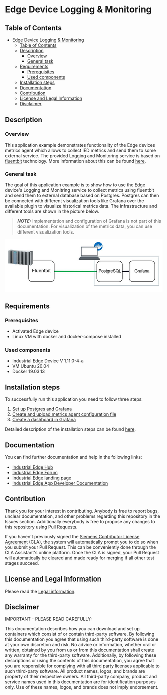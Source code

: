 # Edge Device Logging & Monitoring

## Table of Contents

- [Edge Device Logging & Monitoring](#edge-device-logging--monitoring)
  - [Table of Contents](#table-of-contents)
  - [Description](#description)
    - [Overview](#overview)
    - [General task](#general-task)
  - [Requirements](#requirements)
    - [Prerequisites](#prerequisites)
    - [Used components](#used-components)
  - [Installation steps](#installation-steps)
  - [Documentation](#documentation)
  - [Contribution](#contribution)
  - [License and Legal Information](#license-and-legal-information)
  - [Disclaimer](#disclaimer)


## Description

### Overview

This application example demonstrates functionality of the Edge devices metrics agent which allows to collect IED metrics and send them to some external service. The provided Logging and Monitoring service is based on [fluentbit](https://fluentbit.io/) technology. More information about this can be found [here](https://cache.industry.siemens.com/dl/dl-media/766/109811766/att_1107397/v1/ied_operation_en-US/en-US/index.html).

### General task

The goal of this application example is to show how to use the Edge device's Logging and Monitring service to collect metrics using fluentbit and send them to external database based on Postgres. Postgres can then be connected with different visualization tools like Grafana over the available plugin to visualize historical metrics data. The infrastructure and different tools are shown in the picture below. 

> **_NOTE:_**  Implementation and configuration of Grafana is not part of this documentation. For visualization of the metrics data, you can use different visualization tools.  

![Infrastructure](./docs/graphics/architecture.JPG)


## Requirements

### Prerequisites

- Activated Edge device 
- Linux VM with docker and docker-compose installed

### Used components

- Industrial Edge Device V 1.11.0-4-a
- VM Ubuntu 20.04
- Docker 19.03.13

## Installation steps

To successfully run this application you need to follow three steps:

1. [Set up Postgres and Grafana](docs/Installation.md#set-up-influxdb-and-grafana)
2. [Create and upload metrics agent configuration file](docs/Installation.md#build-and-deploy-the-application)
3. [Create a dashboard in Grafana](docs/Installation.md#create-a-dashboard-in-grafana)

Detailed description of the installation steps can be found [here](docs/Installation.md).

## Documentation

You can find further documentation and help in the following links:

- [Industrial Edge Hub](https://iehub.eu1.edge.siemens.cloud/#/documentation)
- [Industrial Edge Forum](https://www.siemens.com/industrial-edge-forum)
- [Industrial Edge landing page](https://new.siemens.com/global/en/products/automation/topic-areas/industrial-edge/simatic-edge.html)
- [Industrial Edge App Developer Documentation](https://industrial-edge.io/developer/index.html)


## Contribution

Thank you for your interest in contributing. Anybody is free to report bugs, unclear documentation, and other problems regarding this repository in the Issues section.
Additionally everybody is free to propose any changes to this repository using Pull Requests.

If you haven't previously signed the [Siemens Contributor License Agreement](https://cla-assistant.io/industrial-edge/) (CLA), the system will automatically prompt you to do so when you submit your Pull Request. This can be conveniently done through the CLA Assistant's online platform. Once the CLA is signed, your Pull Request will automatically be cleared and made ready for merging if all other test stages succeed.

## License and Legal Information

Please read the [Legal information](LICENSE.md).

## Disclaimer


IMPORTANT - PLEASE READ CAREFULLY:

This documentation describes how you can download and set up containers which consist of or contain third-party software. By following this documentation you agree that using such third-party software is done at your own discretion and risk. No advice or information, whether oral or written, obtained by you from us or from this documentation shall create any warranty for the third-party software. Additionally, by following these descriptions or using the contents of this documentation, you agree that you are responsible for complying with all third party licenses applicable to such third-party software. All product names, logos, and brands are property of their respective owners. All third-party company, product and service names used in this documentation are for identification purposes only. Use of these names, logos, and brands does not imply endorsement.
